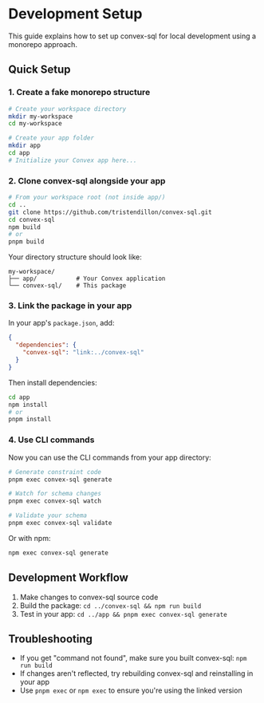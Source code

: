 # Development Setup

This guide explains how to set up convex-sql for local development using a monorepo approach.

## Quick Setup

### 1. Create a fake monorepo structure

```bash
# Create your workspace directory
mkdir my-workspace
cd my-workspace

# Create your app folder
mkdir app
cd app
# Initialize your Convex app here...
```

### 2. Clone convex-sql alongside your app

```bash
# From your workspace root (not inside app/)
cd ..
git clone https://github.com/tristendillon/convex-sql.git
cd convex-sql
npm build
# or
pnpm build
```

Your directory structure should look like:

```
my-workspace/
├── app/           # Your Convex application
└── convex-sql/    # This package
```

### 3. Link the package in your app

In your app's `package.json`, add:

```json
{
  "dependencies": {
    "convex-sql": "link:../convex-sql"
  }
}
```

Then install dependencies:

```bash
cd app
npm install
# or
pnpm install
```

### 4. Use CLI commands

Now you can use the CLI commands from your app directory:

```bash
# Generate constraint code
pnpm exec convex-sql generate

# Watch for schema changes
pnpm exec convex-sql watch

# Validate your schema
pnpm exec convex-sql validate
```

Or with npm:

```bash
npm exec convex-sql generate
```

## Development Workflow

1. Make changes to convex-sql source code
2. Build the package: `cd ../convex-sql && npm run build`
3. Test in your app: `cd ../app && pnpm exec convex-sql generate`

## Troubleshooting

- If you get "command not found", make sure you built convex-sql: `npm run build`
- If changes aren't reflected, try rebuilding convex-sql and reinstalling in your app
- Use `pnpm exec` or `npm exec` to ensure you're using the linked version
